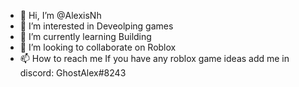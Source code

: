 - 👋 Hi, I’m @AlexisNh
- 👀 I’m interested in Deveolping games
- 🌱 I’m currently learning Building
- 💞️ I’m looking to collaborate on Roblox
- 📫 How to reach me If you have any roblox game ideas add me in discord: GhostAlex#8243

<!---
AlexisNh/AlexisNh is a ✨ special ✨ repository because its `README.md` (this file) appears on your GitHub profile.
You can click the Preview link to take a look at your changes.
--->
